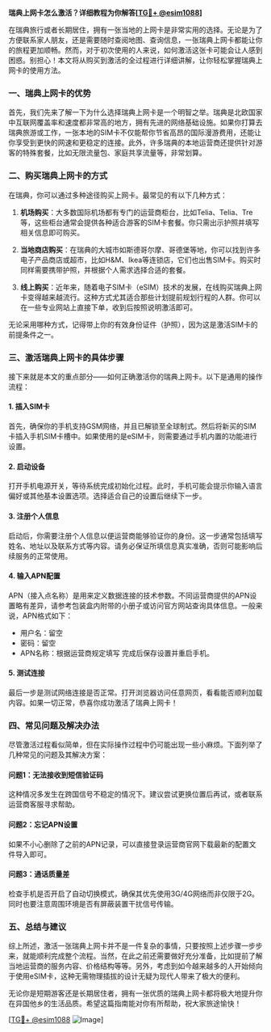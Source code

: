 **瑞典上网卡怎么激活？详细教程为你解答[[TG💪+ @esim1088](https://t.me/s/esim1088)]**

在瑞典旅行或者长期居住，拥有一张当地的上网卡是非常实用的选择。无论是为了方便联系家人朋友，还是需要随时查阅地图、查询信息，一张瑞典上网卡都能让你的旅程更加顺畅。然而，对于初次使用的人来说，如何激活这张卡可能会让人感到困惑。别担心！本文将从购买到激活的全过程进行详细讲解，让你轻松掌握瑞典上网卡的使用方法。

### 一、瑞典上网卡的优势

首先，我们先来了解一下为什么选择瑞典上网卡是一个明智之举。瑞典是北欧国家中互联网覆盖率和速度都非常高的地方，拥有先进的网络基础设施。如果你打算去瑞典旅游或工作，一张本地的SIM卡不仅能帮你节省高昂的国际漫游费用，还能让你享受到更快的网速和更稳定的连接。此外，许多瑞典的本地运营商还提供针对游客的特殊套餐，比如无限流量包、家庭共享流量等，非常划算。

### 二、购买瑞典上网卡的方式

在瑞典，你可以通过多种途径购买上网卡。最常见的有以下几种方式：

1. **机场购买**：大多数国际机场都有专门的运营商柜台，比如Telia、Telia、Tre等，这些柜台通常会提供各种适合游客的SIM卡套餐。你只需出示护照并填写相关信息即可购买。

2. **当地商店购买**：在瑞典的大城市如斯德哥尔摩、哥德堡等地，你可以找到许多电子产品商店或超市，比如H&M、Ikea等连锁店，它们也出售SIM卡。购买时同样需要携带护照，并根据个人需求选择合适的套餐。

3. **线上购买**：近年来，随着电子SIM卡（eSIM）技术的发展，在线购买瑞典上网卡变得越来越流行。这种方式尤其适合那些计划提前规划行程的人群。你可以在一些专业网站上直接下单，收到后按照说明激活即可。

无论采用哪种方式，记得带上你的有效身份证件（护照），因为这是激活SIM卡的前提条件之一。

### 三、激活瑞典上网卡的具体步骤

接下来就是本文的重点部分——如何正确激活你的瑞典上网卡。以下是通用的操作流程：

#### 1. 插入SIM卡
首先，确保你的手机支持GSM网络，并且已解锁至全球制式。然后将新买的SIM卡插入手机SIM卡槽中。如果使用的是eSIM卡，则需要通过手机内置的功能进行设置。

#### 2. 启动设备
打开手机电源开关，等待系统完成初始化过程。此时，手机可能会提示你输入语言偏好或其他基本设置选项。选择适合自己的设置后继续下一步。

#### 3. 注册个人信息
启动后，你需要注册个人信息以便运营商能够验证你的身份。这一步通常包括填写姓名、地址以及联系方式等内容。请务必保证所填信息真实准确，否则可能影响后续服务的正常使用。

#### 4. 输入APN配置
APN（接入点名称）是用来定义数据连接的技术参数。不同运营商提供的APN设置略有差异，请参考包装盒内附带的小册子或访问官方网站查询具体信息。一般来说，APN格式如下：
- 用户名：留空
- 密码：留空
- APN名称：根据运营商规定填写
完成后保存设置并重启手机。

#### 5. 测试连接
最后一步是测试网络连接是否正常。打开浏览器访问任意网页，看看能否顺利加载内容。如果一切正常，恭喜你成功激活了瑞典上网卡！

### 四、常见问题及解决办法

尽管激活过程看似简单，但在实际操作过程中仍可能出现一些小麻烦。下面列举了几种常见的问题及其解决方案：

#### 问题1：无法接收到短信验证码
这种情况多发生在跨国信号不稳定的情况下。建议尝试更换位置后再试，或者联系运营商客服寻求帮助。

#### 问题2：忘记APN设置
如果不小心删除了之前的APN记录，可以直接登录运营商官网下载最新的配置文件导入即可。

#### 问题3：通话质量差
检查手机是否开启了自动切换模式，确保其优先使用3G/4G网络而非仅限于2G。同时也要注意周围环境是否有屏蔽装置干扰信号传输。

### 五、总结与建议

综上所述，激活一张瑞典上网卡并不是一件复杂的事情，只要按照上述步骤一步步来，就能顺利完成整个流程。当然，在此之前还需要做好充分准备，比如提前了解当地运营商的服务内容、价格结构等等。另外，考虑到如今越来越多的人开始倾向于使用eSIM卡，这种无需物理插拔的设计无疑为现代人带来了极大的便利。

无论你是短期游客还是长期居住者，拥有一张优质的瑞典上网卡都将极大地提升你在异国他乡的生活品质。希望这篇指南能对你有所帮助，祝大家旅途愉快！

[[TG💪+ @esim1088](https://t.me/s/esim1088) ![Image](https://i.postimg.cc/4NQfJmqS/Snipaste-2025-05-13-00-14-12.png)]